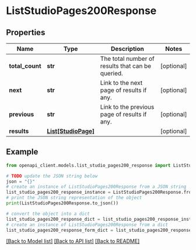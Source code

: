 # ListStudioPages200Response


## Properties

Name | Type | Description | Notes
------------ | ------------- | ------------- | -------------
**total_count** | **str** | The total number of results that can be queried. | [optional] 
**next** | **str** | Link to the next page of results if any. | [optional] 
**previous** | **str** | Link to the previous page of results if any. | [optional] 
**results** | [**List[StudioPage]**](StudioPage.md) |  | [optional] 

## Example

```python
from openapi_client.models.list_studio_pages200_response import ListStudioPages200Response

# TODO update the JSON string below
json = "{}"
# create an instance of ListStudioPages200Response from a JSON string
list_studio_pages200_response_instance = ListStudioPages200Response.from_json(json)
# print the JSON string representation of the object
print(ListStudioPages200Response.to_json())

# convert the object into a dict
list_studio_pages200_response_dict = list_studio_pages200_response_instance.to_dict()
# create an instance of ListStudioPages200Response from a dict
list_studio_pages200_response_form_dict = list_studio_pages200_response.from_dict(list_studio_pages200_response_dict)
```
[[Back to Model list]](../README.md#documentation-for-models) [[Back to API list]](../README.md#documentation-for-api-endpoints) [[Back to README]](../README.md)



